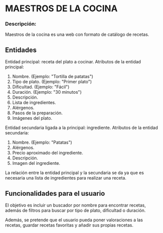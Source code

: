 # MAESTROS DE LA COCINA
### Descripción: 
Maestros de la cocina es una web con formato de catálogo de recetas.

## Entidades
Entidad principal: receta del plato a cocinar. 
Atributos de la entidad principal:
1. Nombre. (Ejemplo: "Tortilla de patatas")
2. Tipo de plato. (Ejemplo: "Primer plato")
3. Dificultad. (Ejemplo: "Fácil")
4. Duración. (Ejemplo: "30 minutos")
5. Descripción.
6. Lista de ingredientes.
7. Alérgenos.
8. Pasos de la preparación.
9. Imágenes del plato.

Entidad secundaria ligada a la principal: ingrediente. 
Atributos de la entidad secundaria: 
1. Nombre. (Ejemplo: "Patatas")
2. Alérgenos.
3. Precio aproximado del ingrediente.
4. Descripción. 
5. Imagen del ingrediente.

La relación entre la entidad principal y la secundaria se da ya que es necesaria una lista de ingredientes para realizar una receta.

## Funcionalidades para el usuario
El objetivo es incluir un buscador por nombre para encontrar recetas, además de filtros para buscar por tipo de plato, dificultad o duración. 

Además, se pretende que el usuario pueda poner valoraciones a las recetas, guardar recetas favoritas y añadir sus propias recetas.



